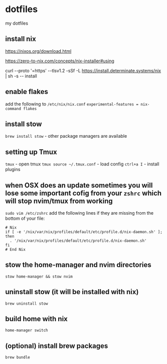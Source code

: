 # dotfiles
my dotfiles

## install nix
https://nixos.org/download.html

https://zero-to-nix.com/concepts/nix-installer#using

curl --proto '=https' --tlsv1.2 -sSf -L https://install.determinate.systems/nix | sh -s -- install


## enable flakes
add the following to `/etc/nix/nix.conf`
`experimental-features = nix-command flakes`

## install stow
`brew install stow` - other package managers are available

## setting up Tmux
`tmux` - open tmux
`tmux source ~/.tmux.conf` - load config
`ctrl+a I` - install plugins

## when OSX does an update sometimes you will lose some important cofig from your `zshrc` which will stop nvim/tmux from working
`sudo vim /etc/zshrc`
add the following lines if they are missing from the bottom of your file:
```zshrc
# Nix
if [ -e '/nix/var/nix/profiles/default/etc/profile.d/nix-daemon.sh' ]; then
  . '/nix/var/nix/profiles/default/etc/profile.d/nix-daemon.sh'
fi
# End Nix
```
## stow the home-manager and nvim directories
`stow home-manager && stow nvim` 

## uninstall stow (it will be installed with nix)
`brew uninstall stow`

## build home with nix
`home-manager switch`

## (optional) install brew packages
`brew bundle`
